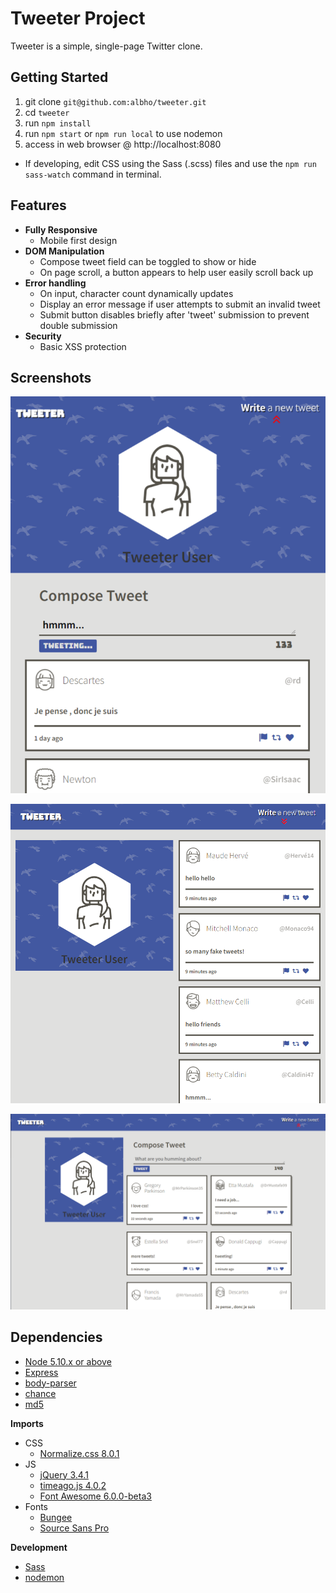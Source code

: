 # Tweeter Project

Tweeter is a simple, single-page Twitter clone.

## Getting Started

1. git clone `git@github.com:albho/tweeter.git`
2. cd `tweeter`
3. run `npm install`
4. run `npm start` or `npm run local` to use nodemon
5. access in web browser @ http://localhost:8080

- If developing, edit CSS using the Sass (.scss) files and use the `npm run sass-watch` command in terminal.

## Features

- **Fully Responsive**
  - Mobile first design
- **DOM Manipulation**
  - Compose tweet field can be toggled to show or hide
  - On page scroll, a button appears to help user easily scroll back up
- **Error handling**
  - On input, character count dynamically updates
  - Display an error message if user attempts to submit an invalid tweet
  - Submit button disables briefly after 'tweet' submission to prevent double submission
- **Security**
  - Basic XSS protection

## Screenshots

!["Screenshot of tweeting on a small screen"](https://github.com/albho/tweeter/blob/master/docs/small-screen.png?raw=true)

!["Screenshot of collapsed tweet box on a small desktop"](https://github.com/albho/tweeter/blob/master/docs/medium-screen.png?raw=true)

!["Screenshot of all tweets on a large screen"](https://github.com/albho/tweeter/blob/master/docs/large-screen.png?raw=true)

## Dependencies

- [Node 5.10.x or above](https://nodejs.org/en/)
- [Express](https://expressjs.com/)
- [body-parser](https://www.npmjs.com/package/body-parser)
- [chance](https://www.npmjs.com/package/chance)
- [md5](https://www.npmjs.com/package/md5)

**Imports**

- CSS
  - [Normalize.css 8.0.1](https://necolas.github.io/normalize.css/)
- JS
  - [jQuery 3.4.1](https://code.jquery.com/jquery-3.4.1.js)
  - [timeago.js 4.0.2](https://timeago.org/)
  - [Font Awesome 6.0.0-beta3](https://fontawesome.com/)
- Fonts
  - [Bungee](https://fonts.google.com/specimen/Bungee)
  - [Source Sans Pro](https://fonts.google.com/specimen/Source+Sans+Pro)

**Development**

- [Sass](https://sass-lang.com/)
- [nodemon](https://www.npmjs.com/package/nodemon)
